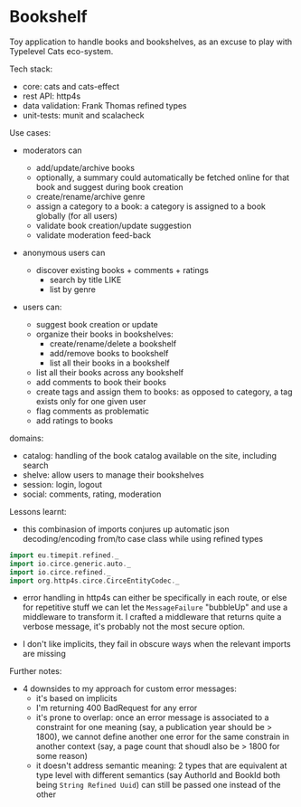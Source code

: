 # Bookshelf

Toy application to handle books and bookshelves, as an excuse to play with Typelevel Cats eco-system.

Tech stack:

* core: cats and cats-effect
* rest API: http4s
* data validation: Frank Thomas refined types
* unit-tests: munit and scalacheck


Use cases:

* moderators can
  * add/update/archive books 
  * optionally, a summary could automatically be fetched online for that book and suggest during book creation
  * create/rename/archive genre 
  * assign a category to a book: a category is assigned to a book globally (for all users)
  * validate book creation/update suggestion
  * validate moderation feed-back

* anonymous users can
  * discover existing books + comments + ratings
      * search by title LIKE
      * list by genre

* users can:
  * suggest book creation or update
  * organize their books in bookshelves:
    * create/rename/delete a bookshelf
    * add/remove books to bookshelf
    * list all their books in a bookshelf
  * list all their books across any bookshelf
  * add comments to book their books
  * create tags and assign them to books: as opposed to category, a tag exists only for one given user
  * flag comments as problematic
  * add ratings to books

domains:
  * catalog: handling of the book catalog available on the site, including search
  * shelve: allow users to manage their bookshelves
  * session: login, logout
  * social: comments, rating, moderation



Lessons learnt:

* this combinasion of imports conjures up automatic json decoding/encoding from/to case class while using refined types

```scala
import eu.timepit.refined._
import io.circe.generic.auto._
import io.circe.refined._
import org.http4s.circe.CirceEntityCodec._
```

* error handling in http4s can either be specifically in each route, or else for repetitive stuff we can let the `MessageFailure` "bubbleUp" and use a middleware to transform it. I crafted a middleware that returns quite a verbose message, it's probably not the most secure option.

* I don't like implicits, they fail in obscure ways when the relevant imports are missing

Further notes:

* 4 downsides to my approach for custom error messages: 
    * it's based on implicits
    * I'm returning 400 BadRequest for any error
    * it's prone to overlap: once an error message is associated to a constraint for one meaning (say, a publication year should be > 1800), we cannot define another one error for the same constrain in another context (say, a page count that shoudl also be > 1800 for some reason)
    * it doesn't address semantic meaning: 2 types that are equivalent at type level with different semantics (say AuthorId and BookId both being `String Refined Uuid`) can still be passed one instead of the other
